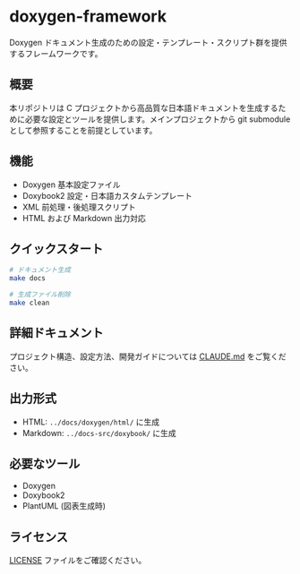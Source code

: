 # doxygen-framework

Doxygen ドキュメント生成のための設定・テンプレート・スクリプト群を提供するフレームワークです。

## 概要

本リポジトリは C プロジェクトから高品質な日本語ドキュメントを生成するために必要な設定とツールを提供します。メインプロジェクトから git submodule として参照することを前提としています。

## 機能

- Doxygen 基本設定ファイル
- Doxybook2 設定・日本語カスタムテンプレート
- XML 前処理・後処理スクリプト
- HTML および Markdown 出力対応

## クイックスタート

```bash
# ドキュメント生成
make docs

# 生成ファイル削除
make clean
```

## 詳細ドキュメント

プロジェクト構造、設定方法、開発ガイドについては [CLAUDE.md](./CLAUDE.md) をご覧ください。

## 出力形式

- HTML: `../docs/doxygen/html/` に生成
- Markdown: `../docs-src/doxybook/` に生成

## 必要なツール

- Doxygen
- Doxybook2
- PlantUML (図表生成時)

## ライセンス

[LICENSE](./LICENSE) ファイルをご確認ください。
